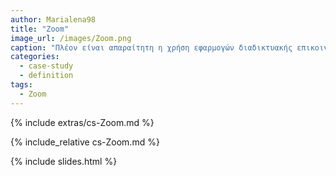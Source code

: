 ```yaml
---
author: Marialena98
title: "Zoom"
image_url: /images/Zoom.png
caption: "Πλέον είναι απαραίτητη η χρήση εφαρμογών διαδικτυακής επικοινωνίας με σκοπό την επίτευξη κοινωνικών σχέσεων, εκπαίδευσης, εργασίας"
categories:
  - case-study
  - definition
tags:
  - Zoom
---
```


{% include extras/cs-Zoom.md %}

{% include_relative cs-Zoom.md %}

{% include slides.html %}
